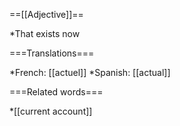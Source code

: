 ==[[Adjective]]==

*That exists now

===Translations===

*French: [[actuel]]
*Spanish: [[actual]]

===Related words===

*[[current account]]